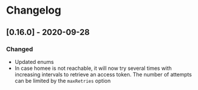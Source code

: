 # Changelog

## [0.16.0] - 2020-09-28
### Changed
- Updated enums
- In case homee is not reachable, it will now try several times with increasing intervals to retrieve an access token. The number of attempts can be limited by the `maxRetries` option
